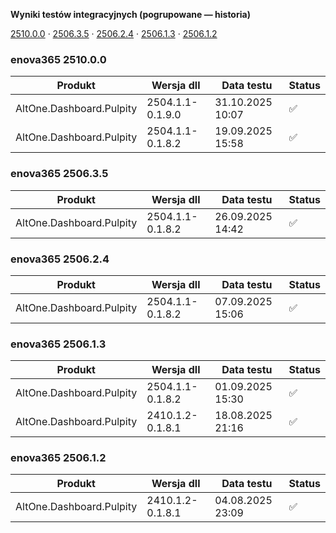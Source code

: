 **Wyniki testów integracyjnych (pogrupowane — historia)**

[2510.0.0](#enova365-251000) · [2506.3.5](#enova365-250635) · [2506.2.4](#enova365-250624) · [2506.1.3](#enova365-250613) · [2506.1.2](#enova365-250612)

### enova365 2510.0.0

| Produkt                  | Wersja dll       | Data testu       | Status |
|--------------------------|------------------|------------------|--------|
| AltOne.Dashboard.Pulpity | 2504.1.1-0.1.9.0 | 31.10.2025 10:07 | ✅      |
| AltOne.Dashboard.Pulpity | 2504.1.1-0.1.8.2 | 19.09.2025 15:58 | ✅      |

### enova365 2506.3.5

| Produkt                  | Wersja dll       | Data testu       | Status |
|--------------------------|------------------|------------------|--------|
| AltOne.Dashboard.Pulpity | 2504.1.1-0.1.8.2 | 26.09.2025 14:42 | ✅      |

### enova365 2506.2.4

| Produkt                  | Wersja dll       | Data testu       | Status |
|--------------------------|------------------|------------------|--------|
| AltOne.Dashboard.Pulpity | 2504.1.1-0.1.8.2 | 07.09.2025 15:06 | ✅      |

### enova365 2506.1.3

| Produkt                  | Wersja dll       | Data testu       | Status |
|--------------------------|------------------|------------------|--------|
| AltOne.Dashboard.Pulpity | 2504.1.1-0.1.8.2 | 01.09.2025 15:30 | ✅      |
| AltOne.Dashboard.Pulpity | 2410.1.2-0.1.8.1 | 18.08.2025 21:16 | ✅      |

### enova365 2506.1.2

| Produkt                  | Wersja dll       | Data testu       | Status |
|--------------------------|------------------|------------------|--------|
| AltOne.Dashboard.Pulpity | 2410.1.2-0.1.8.1 | 04.08.2025 23:09 | ✅      |


